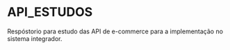 # API_ESTUDOS

Respóstorio para estudo das API de e-commerce para a implementação no sistema integrador.
